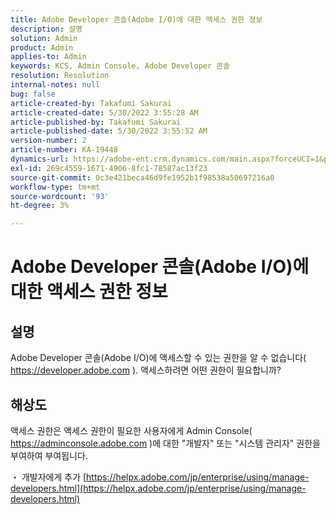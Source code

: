 ```yaml
---
title: Adobe Developer 콘솔(Adobe I/O)에 대한 액세스 권한 정보
description: 설명
solution: Admin
product: Admin
applies-to: Admin
keywords: KCS, Admin Console, Adobe Developer 콘솔
resolution: Resolution
internal-notes: null
bug: false
article-created-by: Takafumi Sakurai
article-created-date: 5/30/2022 3:55:28 AM
article-published-by: Takafumi Sakurai
article-published-date: 5/30/2022 3:55:52 AM
version-number: 2
article-number: KA-19448
dynamics-url: https://adobe-ent.crm.dynamics.com/main.aspx?forceUCI=1&pagetype=entityrecord&etn=knowledgearticle&id=77708953-ccdf-ec11-bb3d-000d3a35188d
exl-id: 269c4559-1671-4906-8fc1-78587ac13f23
source-git-commit: 0c3e421beca46d9fe1952b1f98538a50697216a0
workflow-type: tm+mt
source-wordcount: '93'
ht-degree: 3%

---
```


# Adobe Developer 콘솔(Adobe I/O)에 대한 액세스 권한 정보

## 설명

Adobe Developer 콘솔(Adobe I/O)에 액세스할 수 있는 권한을 알 수 없습니다( https://developer.adobe.com ). 액세스하려면 어떤 권한이 필요합니까?

## 해상도


액세스 권한은 액세스 권한이 필요한 사용자에게 Admin Console( https://adminconsole.adobe.com )에 대한 &quot;개발자&quot; 또는 &quot;시스템 관리자&quot; 권한을 부여하여 부여됩니다.

・ 개발자에게 추가
[https://helpx.adobe.com/jp/enterprise/using/manage-developers.html](https://helpx.adobe.com/jp/enterprise/using/manage-developers.html)
